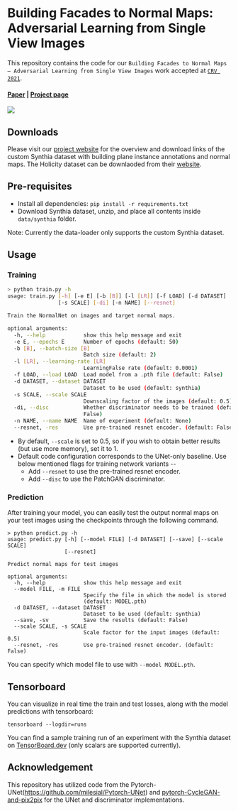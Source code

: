 # Building Facades to Normal Maps: Adversarial Learning from Single View Images

This repository contains the code for our `Building Facades to Normal Maps – Adversarial Learning from Single View Images` work accepted at [`CRV 2021`](https://www.computerrobotvision.org/).

#### [Paper]() | [Project page](https://mukulkhanna.github.io/building-facade-normal-estimation-crv/) 

![](https://user-images.githubusercontent.com/24846546/116396614-39260400-a843-11eb-9161-213e53e93c77.png)


## Downloads

Please visit our [project website](https://mukulkhanna.github.io/bf2normalnet/) for the overview and download links of the custom Synthia dataset with building plane instance annotations and normal maps. The Holicity dataset can be downlaoded from their [website](https://holicity.io
).

## Pre-requisites

- Install all dependencies: `pip install -r requirements.txt`
- Download Synthia dataset, unzip, and place all contents inside `data/synthia` folder.

Note: Currently the data-loader only supports the custom Synthia dataset.


## Usage

### Training

```bash
> python train.py -h
usage: train.py [-h] [-e E] [-b [B]] [-l [LR]] [-f LOAD] [-d DATASET]
                [-s SCALE] [-di] [-n NAME] [--resnet]

Train the NormalNet on images and target normal maps.

optional arguments:
  -h, --help            show this help message and exit
  -e E, --epochs E      Number of epochs (default: 50)
  -b [B], --batch-size [B]
                        Batch size (default: 2)
  -l [LR], --learning-rate [LR]
                        LearningFalse rate (default: 0.0001)
  -f LOAD, --load LOAD  Load model from a .pth file (default: False)
  -d DATASET, --dataset DATASET
                        Dataset to be used (default: synthia)
  -s SCALE, --scale SCALE
                        Downscaling factor of the images (default: 0.5)
  -di, --disc           Whether discriminator needs to be trained (default:
                        False)
  -n NAME, --name NAME  Name of experiment (default: None)
  --resnet, -res        Use pre-trained resnet encoder. (default: False)

```
- By default, `--scale` is set to 0.5, so if you wish to obtain better results (but use more memory), set it to 1.
- Default code configuration corresponds to the UNet-only baseline. Use below mentioned flags for training network variants --
  - Add `--resnet` to use the pre-trained resnet encoder.
  - Add `--disc` to use the PatchGAN discriminator.


### Prediction

After training your model, you can easily test the output normal maps on your test images using the checkpoints through the following command.

```shell script
> python predict.py -h
usage: predict.py [-h] [--model FILE] [-d DATASET] [--save] [--scale SCALE]
                  [--resnet]

Predict normal maps for test images

optional arguments:
  -h, --help            show this help message and exit
  --model FILE, -m FILE
                        Specify the file in which the model is stored
                        (default: MODEL.pth)
  -d DATASET, --dataset DATASET
                        Dataset to be used (default: synthia)
  --save, -sv           Save the results (default: False)
  --scale SCALE, -s SCALE
                        Scale factor for the input images (default: 0.5)
  --resnet, -res        Use pre-trained resnet encoder. (default: False)
```
You can specify which model file to use with `--model MODEL.pth`.


## Tensorboard
You can visualize in real time the train and test losses, along with the model predictions with tensorboard:

`tensorboard --logdir=runs`

You can find a sample training run of an experiment with the Synthia dataset on [TensorBoard.dev](https://tensorboard.dev/experiment/d0MFnNlHRYKvq6oeOSp3YA/) (only scalars are supported currently).


## Acknowledgement

This repository has utilized code from the Pytorch-UNet(https://github.com/milesial/Pytorch-UNet) and [pytorch-CycleGAN-and-pix2pix](https://github.com/junyanz/pytorch-CycleGAN-and-pix2pix) for the UNet and discriminator implementations.
